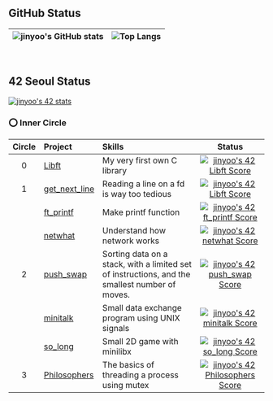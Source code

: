 ## GitHub Status
| ![jinyoo's GitHub stats](https://github-readme-stats.vercel.app/api?username=Rob-Yoo&show_icons=true&hide_border=true&theme=dark) | ![Top Langs](https://github-readme-stats.vercel.app/api/top-langs/?username=Rob-Yoo&layout=compact&hide_border=true&theme=dark) |
| ------------- | ------------- |
<br>

## 42 Seoul Status
[![jinyoo's 42 stats](https://badge42.vercel.app/api/v2/cl1qex5u8004509mthnwqlmwp/stats?cursusId=21&coalitionId=86)](https://github.com/JaeSeoKim/badge42)

### ⭕️ Inner Circle
| Circle | Project | Skills | Status |
|:---:|:---|:---|:---:|
| 0 | [Libft](https://github.com/Rob-Yoo/42Seoul---Inner-Circle/tree/master/Libft) | My very first own C library | [![jinyoo's 42 Libft Score](https://badge42.vercel.app/api/v2/cl1qex5u8004509mthnwqlmwp/project/2166465)](https://github.com/JaeSeoKim/badge42) |
| 1 | [get_next_line](https://github.com/Rob-Yoo/42Seoul---Inner-Circle/tree/master/get_next_line) | Reading a line on a fd is way too tedious | [![jinyoo's 42 Libft Score](https://badge42.vercel.app/api/v2/cl1qex5u8004509mthnwqlmwp/project/2166465)](https://github.com/JaeSeoKim/badge42) |
|   | [ft_printf](https://github.com/Rob-Yoo/42Seoul---Inner-Circle/tree/master/ft_printf) | Make printf function | [![jinyoo's 42 ft_printf Score](https://badge42.vercel.app/api/v2/cl1qex5u8004509mthnwqlmwp/project/2190391)](https://github.com/JaeSeoKim/badge42) |
|   | [netwhat](https://rob-coding.tistory.com/7?category=482467) | Understand how network works | [![jinyoo's 42 netwhat Score](https://badge42.vercel.app/api/v2/cl1qex5u8004509mthnwqlmwp/project/2178225)](https://github.com/JaeSeoKim/badge42) |
| 2 | [push_swap](https://github.com/Rob-Yoo/42Seoul---Inner-Circle/tree/master/push_swap) | Sorting data on a stack, with a limited set of instructions, and the smallest number of moves. | [![jinyoo's 42 push_swap Score](https://badge42.vercel.app/api/v2/cl1qex5u8004509mthnwqlmwp/project/2263186)](https://github.com/JaeSeoKim/badge42) |
|   | [minitalk](https://github.com/Rob-Yoo/42Seoul---Inner-Circle/tree/master/minitalk) | Small data exchange program using UNIX signals | [![jinyoo's 42 minitalk Score](https://badge42.vercel.app/api/v2/cl1qex5u8004509mthnwqlmwp/project/2447414)](https://github.com/JaeSeoKim/badge42) |
|   | [so_long](https://github.com/Rob-Yoo/42Seoul---Inner-Circle/tree/master/so_long) | Small 2D game with minilibx | [![jinyoo's 42 so_long Score](https://badge42.vercel.app/api/v2/cl1qex5u8004509mthnwqlmwp/project/2427609)](https://github.com/JaeSeoKim/badge42) |
| 3 | [Philosophers](https://github.com/Rob-Yoo/42Seoul---Inner-Circle/tree/master/philosophers) | The basics of threading a process using mutex | [![jinyoo's 42 Philosophers Score](https://badge42.vercel.app/api/v2/cl1qex5u8004509mthnwqlmwp/project/2535961)](https://github.com/JaeSeoKim/badge42) |

